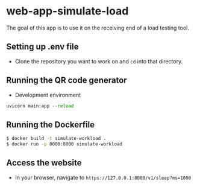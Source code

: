 # web-app-simulate-load
The goal of this app is to use it on the receiving end of a load testing tool. 

## Setting up .env file

- Clone the repository you want to work on and ```cd``` into that directory.
  
## Running the QR code generator

- Development environment

```python
uvicorn main:app --reload
```

## Running the Dockerfile

```bash
$ docker build -t simulate-workload .
$ docker run -p 8000:8000 simulate-workload
```

## Access the website

- In your browser, navigate to ```https://127.0.0.1:8000/v1/sleep?ms=1000```
